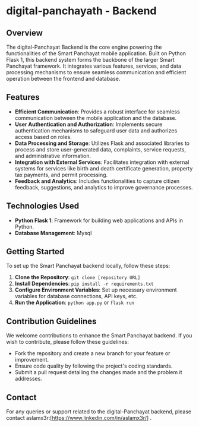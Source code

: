 # digital-panchayath - Backend

## Overview
The digital-Panchayat Backend is the core engine powering the functionalities of the Smart Panchayat mobile application. Built on Python Flask 1, this backend system forms the backbone of the larger Smart Panchayat framework. It integrates various features, services, and data processing mechanisms to ensure seamless communication and efficient operation between the frontend and database.

## Features
- **Efficient Communication**: Provides a robust interface for seamless communication between the mobile application and the database.
- **User Authentication and Authorization**: Implements secure authentication mechanisms to safeguard user data and authorizes access based on roles.
- **Data Processing and Storage**: Utilizes Flask and associated libraries to process and store user-generated data, complaints, service requests, and administrative information.
- **Integration with External Services**: Facilitates integration with external systems for services like birth and death certificate generation, property tax payments, and permit processing.
- **Feedback and Analytics**: Includes functionalities to capture citizen feedback, suggestions, and analytics to improve governance processes.
## Technologies Used
- **Python Flask 1**: Framework for building web applications and APIs in Python.
- **Database Management**: Mysql
## Getting Started
To set up the Smart Panchayat backend locally, follow these steps:
1. **Clone the Repository**: `git clone [repository URL]`
2. **Install Dependencies**: `pip install -r requirements.txt`
3. **Configure Environment Variables**: Set up necessary environment variables for database connections, API keys, etc.
4. **Run the Application**: `python app.py` or `flask run`
## Contribution Guidelines
We welcome contributions to enhance the Smart Panchayat backend. If you wish to contribute, please follow these guidelines:
- Fork the repository and create a new branch for your feature or improvement.
- Ensure code quality by following the project's coding standards.
- Submit a pull request detailing the changes made and the problem it addresses.

## Contact
For any queries or support related to the digital-Panchayat backend, please contact aslamx3r:[https://www.linkedin.com/in/aslamx3r/] .
